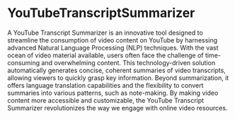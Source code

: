 # YouTubeTranscriptSummarizer

A YouTube Transcript Summarizer is an innovative tool designed to streamline the consumption of video content on YouTube by harnessing advanced Natural Language Processing (NLP) techniques. With the vast ocean of video material available, users often face the challenge of time-consuming and overwhelming content. This technology-driven solution automatically generates concise, coherent summaries of video transcripts, allowing viewers to quickly grasp key information. Beyond summarization, it offers language translation capabilities and the flexibility to convert summaries into various patterns, such as note-making. By making video content more accessible and customizable, the YouTube Transcript Summarizer revolutionizes the way we engage with online video resources.
